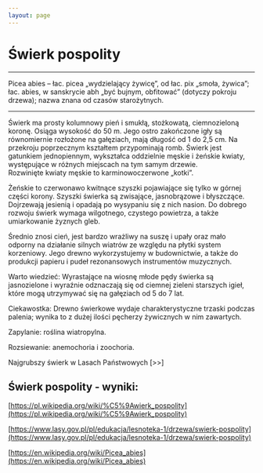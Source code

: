 ```yaml
---
layout: page
---
```


# Świerk pospolity

---
Picea abies – łac. picea „wydzielający żywicę”, od łac. pix „smoła, żywica”; łac. abies, w sanskrycie abh „być bujnym, obfitować” (dotyczy pokroju drzewa); nazwa znana od czasów starożytnych.

---
Świerk ma prosty kolumnowy pień i smukłą, stożkowatą, ciemnozieloną koronę. Osiąga wysokość do 50 m. Jego ostro zakończone igły są równomiernie rozłożone na gałęziach, mają długość od 1 do 2,5 cm. Na przekroju poprzecznym kształtem przypominają romb. Świerk jest gatunkiem jednopiennym, wykształca oddzielnie męskie i żeńskie kwiaty, występujące w różnych miejscach na tym samym drzewie. Rozwinięte kwiaty męskie to karminowoczerwone „kotki”.

Żeńskie to czerwonawo kwitnące szyszki pojawiające się tylko w górnej części korony. Szyszki świerka są zwisające, jasnobrązowe i błyszczące. Dojrzewają jesienią i opadają po wysypaniu się z nich nasion. Do dobrego rozwoju świerk wymaga wilgotnego, czystego powietrza, a także umiarkowanie żyznych gleb.

Średnio znosi cień, jest bardzo wrażliwy na suszę i upały oraz mało odporny na działanie silnych wiatrów ze względu na płytki system korzeniowy. Jego drewno wykorzystujemy w budownictwie, a także do produkcji papieru i pudeł rezonansowych instrumentów muzycznych.

Warto wiedzieć: Wyrastające na wiosnę młode pędy świerka są jasnozielone i wyraźnie odznaczają się od ciemnej zieleni starszych igieł, które mogą utrzymywać się na gałęziach od 5 do 7 lat.

Ciekawostka: Drewno świerkowe wydaje charakterystyczne trzaski podczas palenia; wynika to z dużej ilości pęcherzy żywicznych w nim zawartych.

Zapylanie: roślina wiatropylna.

Rozsiewanie: anemochoria i zoochoria.

Najgrubszy świerk w Lasach Państwowych [>>]

## Świerk pospolity - wyniki:
[https://pl.wikipedia.org/wiki/%C5%9Awierk_pospolity](https://pl.wikipedia.org/wiki/%C5%9Awierk_pospolity)

[https://www.lasy.gov.pl/pl/edukacja/lesnoteka-1/drzewa/swierk-pospolity](https://www.lasy.gov.pl/pl/edukacja/lesnoteka-1/drzewa/swierk-pospolity)

[https://en.wikipedia.org/wiki/Picea_abies](https://en.wikipedia.org/wiki/Picea_abies)

